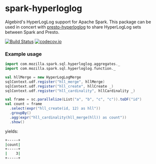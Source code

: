 # spark-hyperloglog
Algebird's HyperLogLog support for Apache Spark. This package can be used in concert
with [presto-hyperloglog](https://github.com/vitillo/presto-hyperloglog) to share
HyperLogLog sets between Spark and Presto.

[![Build Status](https://travis-ci.org/vitillo/spark-hyperloglog.svg?branch=master)](https://travis-ci.org/vitillo/spark-hyperloglog)
[![codecov.io](https://codecov.io/github/vitillo/spark-hyperloglog/coverage.svg?branch=travis)](https://codecov.io/github/vitillo/spark-hyperloglog?branch=travis)

### Example usage
```scala
import com.mozilla.spark.sql.hyperloglog.aggregates._
import com.mozilla.spark.sql.hyperloglog.function._

val hllMerge = new HyperLogLogMerge
sqlContext.udf.register("hll_merge", hllMerge)
sqlContext.udf.register("hll_create", hllCreate _)
sqlContext.udf.register("hll_cardinality", hllCardinality _)

val frame = sc.parallelize(List("a", "b", "c", "c")).toDF("id")
val count = frame
  .select(expr("hll_create(id, 12) as hll"))
  .groupBy()
  .agg(expr("hll_cardinality(hll_merge(hll)) as count"))
  .show()
```

yields:

```bash
+-----+
|count|
+-----+
|    3|
+-----+
```

